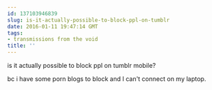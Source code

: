 ```yaml
---
id: 137103946839
slug: is-it-actually-possible-to-block-ppl-on-tumblr
date: 2016-01-11 19:47:14 GMT
tags:
- transmissions from the void
title: ''
---
```

is it actually possible to block ppl on tumblr mobile? 

bc i have some porn blogs to block and I can't connect on my laptop.